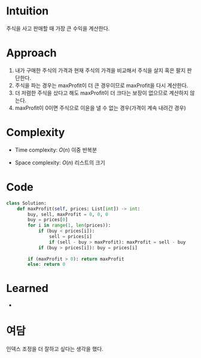 # Intuition
주식을 사고 판매할 때 가장 큰 수익을 계산한다.

# Approach
1. 내가 구매한 주식의 가격과 현재 주식의 가격을 비교해서 주식을 살지 혹은 팔지 판단한다.
2. 주식을 파는 경우는 maxProfit이 더 큰 경우이므로 maxProfit을 다시 계산한다.
3. 더 저렴한 주식을 샀다고 해도 maxProfit이 더 크다는 보장이 없으므로 계산하지 않는다.
4. maxProfit이 0이면 주식으로 이윤을 낼 수 없는 경우(가격이 계속 내려간 경우)


# Complexity
- Time complexity: $O(n)$
이중 반복분

- Space complexity: $O(n)$
리스트의 크기

# Code
```python
class Solution:
    def maxProfit(self, prices: List[int]) -> int:
        buy, sell, maxProfit = 0, 0, 0
        buy = prices[0]
        for i in range(1, len(prices)):
            if (buy < prices[i]):
                sell = prices[i]
                if (sell - buy > maxProfit): maxProfit = sell - buy
            if (buy > prices[i]): buy = prices[i]
        
        if (maxProfit > 0): return maxProfit
        else: return 0
```
# Learned
-

# 여담
인덱스 조정을 더 잘하고 싶다는 생각을 했다.